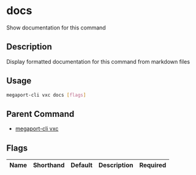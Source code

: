 # docs

Show documentation for this command

## Description

Display formatted documentation for this command from markdown files

## Usage

```sh
megaport-cli vxc docs [flags]
```


## Parent Command

* [megaport-cli vxc](megaport-cli_vxc.md)
## Flags

| Name | Shorthand | Default | Description | Required |
|------|-----------|---------|-------------|----------|

